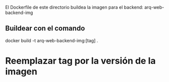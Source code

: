 El Dockerfile de este directorio buildea la imagen para el backend: arq-web-backend-img

## Buildear con el comando
docker build -t arq-web-backend-img:[tag] .

# Reemplazar tag por la versión de la imagen
